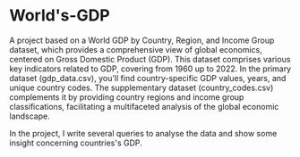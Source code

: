 # World's-GDP
A project based on a World GDP by Country, Region, and Income Group dataset, which provides a comprehensive view of global economics, centered on Gross Domestic Product (GDP). This dataset comprises various key indicators related to GDP, covering from 1960 up to 2022. In the primary dataset (gdp_data.csv), you'll find country-specific GDP values, years, and unique country codes. The supplementary dataset (country_codes.csv) complements it by providing country regions and income group classifications, facilitating a multifaceted analysis of the global economic landscape.

In the project, I write several queries to analyse the data and show some insight concerning countries's GDP.
